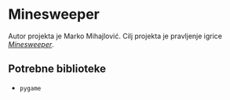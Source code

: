 # Minesweeper
Autor projekta je Marko Mihajlović. Cilj projekta je pravljenje igrice [*Minesweeper*](https://en.wikipedia.org/wiki/Minesweeper_(video_game)).

## Potrebne biblioteke
- `pygame`
